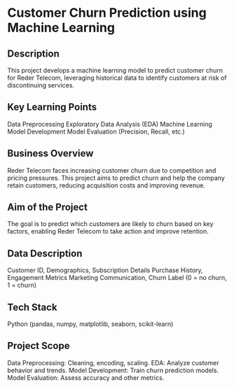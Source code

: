 # Customer Churn Prediction using Machine Learning
## Description
This project develops a machine learning model to predict customer churn for Reder Telecom, leveraging historical data to identify customers at risk of discontinuing services.

## Key Learning Points
Data Preprocessing
Exploratory Data Analysis (EDA)
Machine Learning Model Development
Model Evaluation (Precision, Recall, etc.)

## Business Overview
Reder Telecom faces increasing customer churn due to competition and pricing pressures. This project aims to predict churn and help the company retain customers, reducing acquisition costs and improving revenue.

## Aim of the Project
The goal is to predict which customers are likely to churn based on key factors, enabling Reder Telecom to take action and improve retention.

## Data Description
Customer ID, Demographics, Subscription Details
Purchase History, Engagement Metrics
Marketing Communication, Churn Label (0 = no churn, 1 = churn)
## Tech Stack
Python (pandas, numpy, matplotlib, seaborn, scikit-learn)
## Project Scope
Data Preprocessing: Cleaning, encoding, scaling.
EDA: Analyze customer behavior and trends.
Model Development: Train churn prediction models.
Model Evaluation: Assess accuracy and other metrics.
